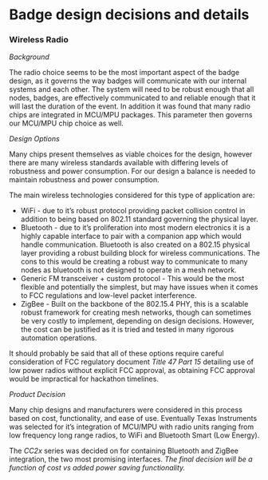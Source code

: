 # Badge design decisions and details

### Wireless Radio

_Background_

The radio choice seems to be the most important aspect of the badge design, as it governs the way badges will communicate with our internal systems and each other.  The system will need to be robust enough that all nodes, badges, are effectively communicated to and reliable enough that it will last the duration of the event.  In addition it was found that many radio chips are integrated in MCU/MPU packages.  This parameter then governs our MCU/MPU chip choice as well.

_Design Options_

Many chips present themselves as viable choices for the design, however there are many wireless standards available with differing levels of robustness and power consumption.  For our design a balance is needed to maintain robustness and power consumption.

The main wireless technologies considered for this type of application are:
* WiFi - due to it’s robust protocol providing packet collision control in addition to being based on 802.11 standard governing the physical layer.
* Bluetooth - due to it’s proliferation into most modern electronics it is a highly capable interface to pair with a companion app which would handle communication.  Bluetooth is also created on a 802.15 physical layer providing a robust building block for wireless communications.  The cons to this would be creating a robust way to communicate to many nodes as bluetooth is not designed to operate in a mesh network.
* Generic FM transceiver + custom protocol - This would be the most flexible and potentially the simplest, but may have issues when it comes to FCC regulations and low-level packet interference.
* ZigBee - Built on the backbone of the 802.15.4 PHY, this is a scalable robust framework for creating mesh networks, though can sometimes be very costly to implement, depending on design decisions.  However, the cost can be justified as it is tried and tested in many rigorous automation operations.

It should probably be said that all of these options require careful consideration of FCC regulatory document _Title 47 Part 15_ detailing use of low power radios without explicit FCC approval, as obtaining FCC approval would be impractical for hackathon timelines.

_Product Decision_

Many chip designs and manufacturers were considered in this process based on cost, functionality, and ease of use.  Eventually Texas Instruments was selected for it’s integration of MCU/MPU with radio units ranging from low frequency long range radios, to WiFi and Bluetooth Smart (Low Energy).

The _CC2x_ series was decided on for containing Bluetooth and ZigBee integration, the two most promising interfaces.  _The final decision will be a function of cost vs added power saving functionality._